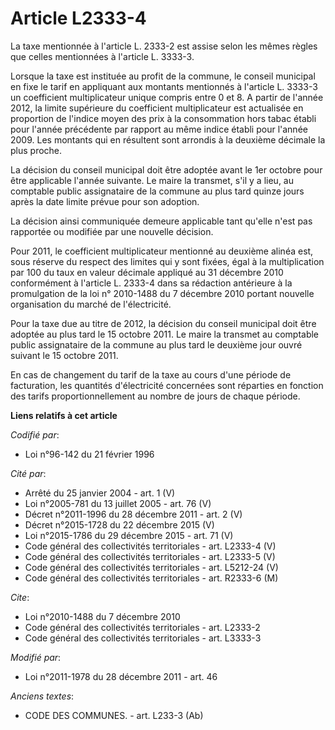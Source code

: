 # Article L2333-4

La taxe mentionnée à l'article L. 2333-2 est assise selon les mêmes règles que celles mentionnées à l'article L. 3333-3. 

Lorsque la taxe est instituée au profit de la commune, le conseil municipal en fixe le tarif en appliquant aux montants
mentionnés à l'article L. 3333-3 un coefficient multiplicateur unique compris entre 0 et 8. A partir de l'année 2012, la
limite supérieure du coefficient multiplicateur est actualisée en proportion de l'indice moyen des prix à la consommation
hors tabac établi pour l'année précédente par rapport au même indice établi pour l'année 2009. Les montants qui en résultent
sont arrondis à la deuxième décimale la plus proche. 

La décision du conseil municipal doit être adoptée avant le 1er octobre pour être applicable l'année suivante. Le maire la
transmet, s'il y a lieu, au comptable public assignataire de la commune au plus tard quinze jours après la date limite prévue
pour son adoption. 

La décision ainsi communiquée demeure applicable tant qu'elle n'est pas rapportée ou modifiée par une nouvelle décision. 

Pour 2011, le coefficient multiplicateur mentionné au deuxième alinéa est, sous réserve du respect des limites qui y sont
fixées, égal à la multiplication par 100 du taux en valeur décimale appliqué au 31 décembre 2010 conformément à l'article L.
2333-4 dans sa rédaction antérieure à la promulgation de la loi n° 2010-1488 du 7 décembre 2010 portant nouvelle organisation
du marché de l'électricité. 

Pour la taxe due au titre de 2012, la décision du conseil municipal doit être adoptée au plus tard le 15 octobre 2011. Le
maire la transmet au comptable public assignataire de la commune au plus tard le deuxième jour ouvré suivant le 15 octobre
2011.

En cas de changement du tarif de la taxe au cours d'une période de facturation, les quantités d'électricité concernées sont
réparties en fonction des tarifs proportionnellement au nombre de jours de chaque période.

**Liens relatifs à cet article**

_Codifié par_:

  - Loi n°96-142 du 21 février 1996

_Cité par_:

  - Arrêté du 25 janvier 2004 - art. 1 (V)
  - Loi n°2005-781 du 13 juillet 2005 - art. 76 (V)
  - Décret n°2011-1996 du 28 décembre 2011 - art. 2 (V)
  - Décret n°2015-1728 du 22 décembre 2015 (V)
  - Loi n°2015-1786 du 29 décembre 2015 - art. 71 (V)
  - Code général des collectivités territoriales - art. L2333-4 (V)
  - Code général des collectivités territoriales - art. L2333-5 (V)
  - Code général des collectivités territoriales - art. L5212-24 (V)
  - Code général des collectivités territoriales - art. R2333-6 (M)

_Cite_:

  - Loi n°2010-1488 du 7 décembre 2010
  - Code général des collectivités territoriales - art. L2333-2
  - Code général des collectivités territoriales - art. L3333-3

_Modifié par_:

  - Loi n°2011-1978 du 28 décembre 2011 - art. 46

_Anciens textes_:

  - CODE DES COMMUNES. - art. L233-3 (Ab)

